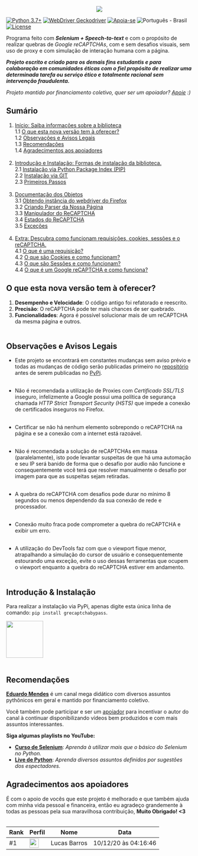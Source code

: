 <link rel="stylesheet" href="https://grecaptchabypass.readthedocs.io/index.css">

<center>
  <img src="https://image.prntscr.com/image/_buFoHQMQ2S6TmMWrYi_zw.png"/>
</center>

[![Python 3.7+](https://img.shields.io/badge/Python-3.7+-dodgerblue.svg)](https://www.python.org/downloads/)
[![WebDriver Geckodriver](https://img.shields.io/badge/WebDriver-GeckoDriver-dodgerblue.svg)](https://github.com/mozilla/geckodriver/releases)
[![Apoia-se](https://img.shields.io/badge/Apoie-apoia.se-dodgerblue.svg)](https://apoia.se/grecaptchabypass)
![Português - Brasil](https://img.shields.io/badge/Português-BR-dodgerblue.svg)
[![License](https://img.shields.io/badge/License-GPL-%235d5d5d.svg)](https://github.com/EthicalMeikin/grecaptchabypass/blob/master/LICENSE.md)

Programa feito com **_Selenium + Speech-to-text_** e com o propósito de
realizar quebras de _Google reCAPTCHAs_, com e sem desafios visuais, sem uso de
proxy e com simulação de interação humana com a página.

**_Projeto escrito e criado para os demais fins estudantis e
para colaboração em comunidades éticas com o fiel propósito de realizar uma
determinada tarefa ou serviço ético e totalmente racional sem intervenção
fraudulenta._**

_Projeto mantido por financiamento coletivo, quer ser um apoiador?
[Apoie](https://apoia.se/grecaptchabypass) :)_

## Sumário

1. [Início: Saiba informações sobre a biblioteca](/)<br/>
1.1 [O que esta nova versão tem à oferecer?](https://grecaptchabypass.readthedocs.io/#o-que-esta-nova-versao-tem-a-oferecer)<br/>
1.2 [Observações e Avisos Legais](https://grecaptchabypass.readthedocs.io/#observacoes-e-avisos-legais)<br/>
1.3 [Recomendações](https://grecaptchabypass.readthedocs.io/#recomendacoes)<br/>
1.4 [Agradecimentos aos apoiadores](https://grecaptchabypass.readthedocs.io/#Agradecimentos-aos-apoiadores)<br/><br/>
2. [Introdução e Instalação: Formas de instalação da biblioteca.](https://grecaptchabypass.readthedocs.io/introduction-and-installation)<br/>
2.1 [Instalação via Python Package Index (PIP)](https://grecaptchabypass.readthedocs.io/introduction-and-installation/#instalacao-via-python-package-index-pip)<br/>
2.2 [Instalação via GIT](https://grecaptchabypass.readthedocs.io/introduction-and-installation/#instalacao-via-git)<br/>
2.3 [Primeiros Passos](https://grecaptchabypass.readthedocs.io/introduction-and-installation/#primeiros-passos)<br/><br/>
3. [Documentação dos Objetos](https://grecaptchabypass.readthedocs.io/objects-documentation)<br/>
3.1 [Obtendo instância do webdriver do Firefox](https://grecaptchabypass.readthedocs.io/objects-documentation/#obtendo-instancia-do-webdriver-do-firefox)<br/>
3.2 [Criando Parser da Nossa Página](https://grecaptchabypass.readthedocs.io/objects-documentation/#criando-parser-da-nossa-pagina)<br/>
3.3 [Manipulador do ReCAPTCHA](https://grecaptchabypass.readthedocs.io/objects-documentation/#manipulador-do-recaptcha)<br/>
3.4 [Estados do ReCAPTCHA](https://grecaptchabypass.readthedocs.io/objects-documentation/#estados-do-recaptcha)<br/>
3.5 [Exceções](https://grecaptchabypass.readthedocs.io/objects-documentation/#excecoes)<br/><br/>
4. [Extra: Descubra como funcionam requisições, cookies, sessões e o reCAPTCHA.](/extra)<br/>
4.1 [O que é uma requisição?](https://grecaptchabypass.readthedocs.io/extra/#o-que-e-uma-requisicao)<br/>
4.2 [O que são Cookies e como funcionam?](https://grecaptchabypass.readthedocs.io/extra/#o-que-sao-cookies-e-como-funcionam)<br/>
4.3 [O que são Sessões e como funcionam?](https://grecaptchabypass.readthedocs.io/extra/#o-que-sao-sessoes-e-como-funcionam)<br/>
4.4 [O que é um Google reCAPTCHA e como funciona?](https://grecaptchabypass.readthedocs.io/extra/#o-que-e-um-google-recaptcha-e-como-funciona)<br/>

## O que esta nova versão tem à oferecer?

1. **Desempenho e Velocidade**: O código antigo foi refatorado e reescrito.
2. **Precisão**: O reCAPTCHA pode ter mais chances de ser quebrado.
3. **Funcionalidades**: Agora é possível solucionar mais de um reCAPTCHA da
mesma página e outros.<br/><br/>

## Observações e Avisos Legais

* Este projeto se encontrará em constantes mudanças sem aviso prévio e todas as
mudanças de código serão publicadas primeiro no
[repositório](https://github.com/EthicalMeikin/grecaptchabypass) antes de
serem publicadas no [PyPi](https://pypi.com/project/grecaptchabypass).<br/><br/>

* Não é recomendada a utilização de Proxies com *Certificado SSL/TLS* inseguro,
infelizmente a Google possui uma política de segurança chamada
*HTTP Strict Transport Security (HSTS)* que impede a conexão de certificados
inseguros no Firefox.<br/><br/>

* Certificar se não há nenhum elemento sobrepondo o reCAPTCHA na página e se a
conexão com a internet está razoável.<br/><br/>

* Não é recomendada a solução de reCAPTCHAs em massa (paralelamente),
isto pode levantar suspeitas de que há uma automação e seu IP será banido de
forma que o desafio por audio não funcione e consequentemente você terá que
resolver manualmente o desafio por imagem para que as suspeitas sejam
retiradas.<br/><br/>

* A quebra do reCAPTCHA com desafios pode durar no mínimo 8 segundos ou menos
dependendo da sua conexão de rede e processador.<br/><br/>

* Conexão muito fraca pode comprometer a quebra do reCAPTCHA e exibir um erro.
<br/><br/>

* A utilização do DevTools faz com que o viewport fique menor, atrapalhando a
simulação do cursor de usuário e consequentemente estourando uma exceção, evite
o uso dessas ferramentas que ocupem o viewport enquanto a quebra do reCAPTCHA
estiver em andamento.<br/><br/>

## Introdução & Instalação

Para realizar a instalação via PyPi, apenas digite esta única linha de comando:
`pip install grecaptchabypass`.

[<img src="https://bestbooks.thelargelibrary.com/BUTTON/BUTTON4.png" width="100">](https://grecaptchabypass.readthedocs.io/)<br/><br/>

## Recomendações
[**Eduardo Mendes**](http://youtube.com/c/eduardomendes) é um canal mega didático
com diversos assuntos pythônicos em geral e mantido por financiamento
coletivo.

Você também pode participar e ser um [apoiador](https://apoia.se/livedepython)
para incentivar o autor do canal à continuar disponibilizando vídeos bem
produzidos e com mais assuntos interessantes.

**Siga algumas playlists no YouTube:**

 - [**Curso de Selenium**](http://encurtador.com.br/hEHY9): _Aprenda à utilizar
 mais que o básico do Selenium no Python._
 - [**Live de Python**](http://encurtador.com.br/cpIU3): _Aprenda diversos assuntos
 definidos por sugestões dos espectadores._


 ## Agradecimentos aos apoiadores
 É com o apoio de vocês que este projeto é melhorado e que também ajuda com
 minha vida pessoal e financeira, então eu agradeço grandemente à todas as
 pessoas pela sua maravilhosa contribuição, **Muito Obrigado! <3**
 <br/><br/>

 <span align="center">

 | Rank | Perfil | Nome | Data |
 |-|-|-|-|
 | #1   | <img src="https://www.gravatar.com/avatar/3516fabc30e2a6a444de239f80b133cd?d=mp" width="25"/> | Lucas Barros | 10/12/20 às 04:16:46 |

 </span>
